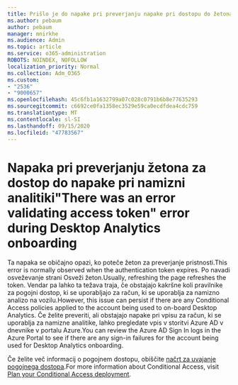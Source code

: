 ```yaml
---
title: Prišlo je do napake pri preverjanju napake pri dostopu do žetona med namizno analizo na tabli
ms.author: pebaum
author: pebaum
manager: mnirkhe
ms.audience: Admin
ms.topic: article
ms.service: o365-administration
ROBOTS: NOINDEX, NOFOLLOW
localization_priority: Normal
ms.collection: Adm_O365
ms.custom:
- "2536"
- "9000657"
ms.openlocfilehash: 45c6fb1a1632799a07c028c0791b6b8e77635293
ms.sourcegitcommit: c6692ce0fa1358ec3529e59ca0ecdfdea4cdc759
ms.translationtype: MT
ms.contentlocale: sl-SI
ms.lasthandoff: 09/15/2020
ms.locfileid: "47783567"
---
```

# <a name="there-was-an-error-validating-access-token-error-during-desktop-analytics-onboarding"></a><span data-ttu-id="c0c43-102">Napaka pri preverjanju žetona za dostop do napake pri namizni analitiki</span><span class="sxs-lookup"><span data-stu-id="c0c43-102">"There was an error validating access token" error during Desktop Analytics onboarding</span></span>

<span data-ttu-id="c0c43-103">Ta napaka se običajno opazi, ko poteče žeton za preverjanje pristnosti.</span><span class="sxs-lookup"><span data-stu-id="c0c43-103">This error is normally observed when the authentication token expires.</span></span> <span data-ttu-id="c0c43-104">Po navadi osveževanje strani Osveži žeton.</span><span class="sxs-lookup"><span data-stu-id="c0c43-104">Usually, refreshing the page refreshes the token.</span></span> <span data-ttu-id="c0c43-105">Vendar pa lahko ta težava traja, če obstajajo kakršne koli pravilnike za pogojni dostop, ki se uporabljajo za račun, ki se uporablja za namizno analizo na vozilu.</span><span class="sxs-lookup"><span data-stu-id="c0c43-105">However, this issue can persist if there are any Conditional Access policies applied to the account being used to on-board Desktop Analytics.</span></span> <span data-ttu-id="c0c43-106">Če želite preveriti, ali obstajajo napake pri vpisu za račun, ki se uporablja za namizne analitike, lahko pregledate vpis v storitvi Azure AD v dnevnike v portalu Azure.</span><span class="sxs-lookup"><span data-stu-id="c0c43-106">You can review the Azure AD Sign In logs in the Azure Portal to see if there are any sign-in failures for the account being used for Desktop Analytics onboarding.</span></span>

<span data-ttu-id="c0c43-107">Če želite več informacij o pogojnem dostopu, obiščite [načrt za uvajanje pogojnega dostopa](https://docs.microsoft.com/azure/active-directory/conditional-access/plan-conditional-access).</span><span class="sxs-lookup"><span data-stu-id="c0c43-107">For more information about Conditional Access, visit [Plan your Conditional Access deployment](https://docs.microsoft.com/azure/active-directory/conditional-access/plan-conditional-access).</span></span>
